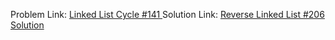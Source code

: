 Problem Link: [Linked List Cycle #141
](https://leetcode.com/problems/linked-list-cycle/description/)
Solution Link: [Reverse Linked List #206 Solution](https://github.com/Vartika-Bansal15/DSA/blob/main/Two%20Pointer%20Patterns/Cycle%20Detection/Linked%20List%20Cycle%20%23141/solution.java)
